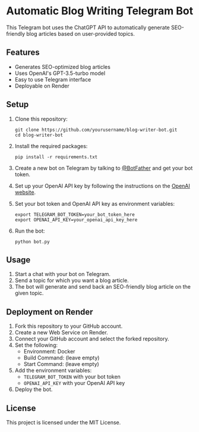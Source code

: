 # Automatic Blog Writing Telegram Bot

This Telegram bot uses the ChatGPT API to automatically generate SEO-friendly blog articles based on user-provided topics.

## Features

- Generates SEO-optimized blog articles
- Uses OpenAI's GPT-3.5-turbo model
- Easy to use Telegram interface
- Deployable on Render

## Setup

1. Clone this repository:
   ```
   git clone https://github.com/yourusername/blog-writer-bot.git
   cd blog-writer-bot
   ```

2. Install the required packages:
   ```
   pip install -r requirements.txt
   ```

3. Create a new bot on Telegram by talking to [@BotFather](https://t.me/BotFather) and get your bot token.

4. Set up your OpenAI API key by following the instructions on the [OpenAI website](https://platform.openai.com/account/api-keys).

5. Set your bot token and OpenAI API key as environment variables:
   ```
   export TELEGRAM_BOT_TOKEN=your_bot_token_here
   export OPENAI_API_KEY=your_openai_api_key_here
   ```

6. Run the bot:
   ```
   python bot.py
   ```

## Usage

1. Start a chat with your bot on Telegram.
2. Send a topic for which you want a blog article.
3. The bot will generate and send back an SEO-friendly blog article on the given topic.

## Deployment on Render

1. Fork this repository to your GitHub account.
2. Create a new Web Service on Render.
3. Connect your GitHub account and select the forked repository.
4. Set the following:
   - Environment: Docker
   - Build Command: (leave empty)
   - Start Command: (leave empty)
5. Add the environment variables:
   - `TELEGRAM_BOT_TOKEN` with your bot token
   - `OPENAI_API_KEY` with your OpenAI API key
6. Deploy the bot.

## License

This project is licensed under the MIT License.
